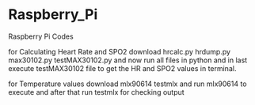 # Raspberry_Pi
Raspberry Pi Codes


for Calculating Heart Rate and SPO2 download 
hrcalc.py
hrdump.py
max30102.py
testMAX30102.py 
and now run all files in python and in last execute testMAX30102 file to get the HR and SPO2 values in terminal.


for Temperature values download
mlx90614
testmlx
and run mlx90614 to execute and after that run testmlx for checking output
